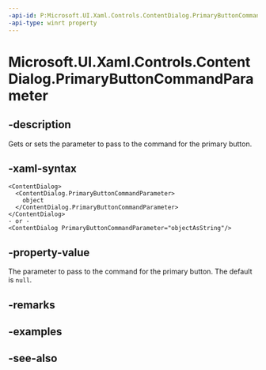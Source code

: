 ```yaml
---
-api-id: P:Microsoft.UI.Xaml.Controls.ContentDialog.PrimaryButtonCommandParameter
-api-type: winrt property
---
```


<!-- Property syntax
public object PrimaryButtonCommandParameter { get;  set; }
-->

# Microsoft.UI.Xaml.Controls.ContentDialog.PrimaryButtonCommandParameter

## -description
Gets or sets the parameter to pass to the command for the primary button.

## -xaml-syntax
```xaml
<ContentDialog>
  <ContentDialog.PrimaryButtonCommandParameter>
    object
  </ContentDialog.PrimaryButtonCommandParameter>
</ContentDialog>
- or -
<ContentDialog PrimaryButtonCommandParameter="objectAsString"/>
```


## -property-value
The parameter to pass to the command for the primary button. The default is `null`.

## -remarks

## -examples

## -see-also
